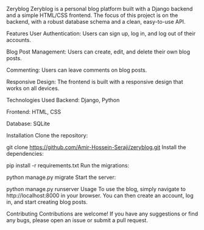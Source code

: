Zeryblog
Zeryblog is a personal blog platform built with a Django backend and a simple HTML/CSS frontend. The focus of this project is on the backend, with a robust database schema and a clean, easy-to-use API.

Features
User Authentication: Users can sign up, log in, and log out of their accounts.

Blog Post Management: Users can create, edit, and delete their own blog posts.

Commenting: Users can leave comments on blog posts.

Responsive Design: The frontend is built with a responsive design that works on all devices.

Technologies Used
Backend: Django, Python

Frontend: HTML, CSS

Database: SQLite

Installation
Clone the repository:

git clone https://github.com/Amir-Hossein-Seraji/zeryblog.git
Install the dependencies:

pip install -r requirements.txt
Run the migrations:

python manage.py migrate
Start the server:

python manage.py runserver
Usage
To use the blog, simply navigate to http://localhost:8000 in your browser. You can then create an account, log in, and start creating blog posts.

Contributing
Contributions are welcome! If you have any suggestions or find any bugs, please open an issue or submit a pull request.
